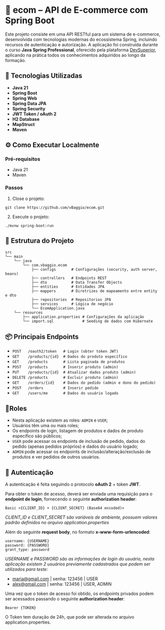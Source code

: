 # 🛒 ecom – API de E-commerce com Spring Boot

Este projeto consiste em uma API RESTful para um sistema de e-commerce, desenvolvida com tecnologias modernas do ecossistema Spring, incluindo recursos de autenticação e autorização. A aplicação foi construída durante o curso **Java Spring Professional**, oferecido pela plataforma [DevSuperior](https://devsuperior.com.br/), aplicando na prática todos os conhecimentos adquiridos ao longo da formação.

## 🚀 Tecnologias Utilizadas

- **Java 21**
- **Spring Boot**
- **Spring Web**
- **Spring Data JPA**
- **Spring Security**
- **JWT Token / oAuth 2**
- **H2 Database**
- **MapStruct**
- **Maven**

## ⚙️ Como Executar Localmente

### Pré-requisitos
- Java 21
- Maven
### Passos
1)  Close o projeto:
```
git clone https://github.com/vBaggio/ecom.git
```
2) Execute o projeto:
```
./mvnw spring-boot:run
```

## 📐 Estrutura do Projeto

    src
    └── main
	    └── java
		    └── com.vbaggio.ecom
		        ├── configs       # Configurações (security, auth server, beans)
		        ├── controllers   # Endpoints REST
		        ├── dto           # Data Transfer Objects
		        ├── entities      # Entidades JPA
		        ├── mappers       # Diretrizes de mapeamento entre entity e dto
		        ├── repositories  # Repositorios JPA
		        ├── services      # Lógica de negócio
		        └── EcomApplication.java
	    └── resources
		    ├── application.properties # Configurações da aplicação
		    └── import.sql             # Seeding de dados com Hibernate

## 📦 Principais Endpoints 

- `POST   /oauth2/token   # Login (obter token JWT)`
- `GET    /products/{id}  # Dados do produto específico`
- `GET    /products       # Lista paginada de produtos`
- `POST   /products       # Inserir produto (admin)`
- `PUT    /products/{id}  # Atualizar dados produto (admin)`
- `DELETE /products       # Excluir produto (admin)`
- `GET    /orders/{id}    # Dados do pedido (admin e dono do pedido)`
- `POST   /orders         # Inserir pedido`
- `GET    /users/me       # Dados do usuário logado`

## 📄Roles

- Nesta aplicação existem as roles: `ADMIN` e `USER`;
- Usuários têm uma ou mais roles;
- Os endpoints de login, listagem de produtos e dados de produto específico são públicos;
- `USER` pode acessar os endpoints de inclusão de pedido, dados do pedido (apenas pedidos próprios) e dados do usuário logado;
- `ADMIN` pode acessar os endpoints de inclusão/alteração/exclusão de produtos e ver pedidos de outros usuários.

## 🔐 Autenticação

A autenticação é feita seguindo o protocolo **oAuth 2** + token **JWT**.

Para obter o token de acesso, deverá ser enviada uma requisição para o **endpoint de login**, fornecendo o seguinte **authorization header**:
```
Basic <{CLIENT_ID} + {CLIENT_SECRET} (Base64 encoded)>
```
*CLIENT_ID e CLIENT_SECRET são variáveis de ambiente, possuem valores padrão definidos no arquivo application.properties*

Além do seguinte **request body**, no formato **x-www-form-urlencoded**:
```
username: {USERNAME}
password: {PASSWORD}
grant_type: password
```
*USERNAME e PASSWORD são as informações de login do usuário, nesta aplicação existem 2 usuários previamente cadastrados que podem ser utilizados para teste:*
- maria@gmail.com | senha: 123456 | USER
- alex@gmail.com    | senha: 123456 | USER, ADMIN

Uma vez que o token de acesso foi obtido, os endpoints privados podem ser acessados passando o seguinte **authorization header**:
```
Bearer {TOKEN}
```

O Token tem duração de 24h, que pode ser alterada no arquivo application.properties.